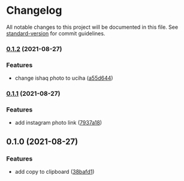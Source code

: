 # Changelog

All notable changes to this project will be documented in this file. See [standard-version](https://github.com/conventional-changelog/standard-version) for commit guidelines.

### [0.1.2](https://github.com/theodorusclarence/nrp-finder-informatics19/compare/v0.1.1...v0.1.2) (2021-08-27)


### Features

* change ishaq photo to uciha ([a55d644](https://github.com/theodorusclarence/nrp-finder-informatics19/commit/a55d644adb049a1757bd232fe76a71a7c0a3e22d))

### [0.1.1](https://github.com/theodorusclarence/nrp-finder-informatics19/compare/v0.1.0...v0.1.1) (2021-08-27)


### Features

* add instagram photo link ([7937a18](https://github.com/theodorusclarence/nrp-finder-informatics19/commit/7937a188719888f3ee4a405ee7124532851e6756))

## 0.1.0 (2021-08-27)


### Features

* add copy to clipboard ([38bafd1](https://github.com/theodorusclarence/nrp-finder-informatics19/commit/38bafd163a7841d5f3c302b30934bc5b81ce5749))
